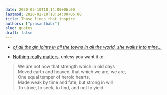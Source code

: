 ```yaml
---
date: 2020-02-10T10:14:00+06:00
lastmod: 2020-02-10T10:14:00+06:00
title: Those lines that inspire
authors: ["prasanthabr"]
slug: quotes
draft: false
---
```


* [_of all the gin joints in all the towns in all the world, she walks into mine..._](https://www.bbc.co.uk/programmes/articles/22MqWw0PKFLLpDLhhSgk278/heres-looking-at-you-why-is-casablanca-so-very-quotable)

* [Nothing really matters](https://www.youtube.com/watch?v=fJ9rUzIMcZQ), unless you want it to. 

> We are not now that strength which in old days  
> Moved earth and heaven, that which we are, we are,  
> One equal temper of heroic hearts,  
> Made weak by time and fate, but strong in will  
> To strive, to seek, to find, and not to yield.  
